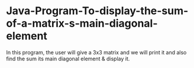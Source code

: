 # Java-Program-To-display-the-sum-of-a-matrix-s-main-diagonal-element
In this program, the user will give a 3x3 matrix and we will print it and also find the sum its main diagonal element &amp; display it. 
